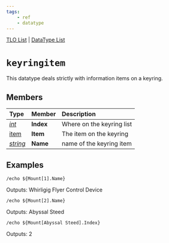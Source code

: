 ```yaml
---
tags:
    - ref
    - datatype
---
```

[TLO List](../top-level-objects/tlo-list.md) | [DataType List](../data-types/datatype-list.md)
# `keyringitem`

This datatype deals strictly with information items on a keyring.

## Members

| **Type** | **Member** | **Description** |
| :--- | :--- | :--- |
| [_int_](datatype-int.md) | **Index** | Where on the keyring list |
| [item](datatype-item.md) | **Item** | The item on the keyring |
| [_string_](datatype-string.md) | **Name** | name of the keyring item |

## Examples

```
/echo ${Mount[1].Name}
```

Outputs: Whirligig Flyer Control Device

```
/echo ${Mount[2].Name}
```

Outputs: Abyssal Steed

```
/echo ${Mount[Abyssal Steed].Index}
```

Outputs: 2

